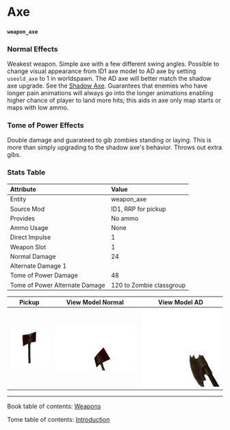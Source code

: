 # Axe

#### `weapon_axe`

### Normal Effects
Weakest weapon. Simple axe with a few different swing angles. Possible to
change visual appearance from ID1 axe model to AD axe by setting `useold_axe`
to 1 in worldspawn. The AD axe will better match the shadow axe upgrade. See
the [Shadow Axe](3.32-weapon_upgrade_axe.md).  Guarantees that enemies who have
longer pain animations will always go into the longer animations enabling
higher chance of player to land more hits; this aids in axe only map starts or
maps with low ammo.

### Tome of Power Effects
Double damage and guarateed to gib zombies standing or laying. This is more
than simply upgrading to the shadow axe's behavior. Throws out extra gibs.

### Stats Table

|Attribute                     |Value                          |
|:-----------------------------|:------------------------------|
|Entity                        |weapon_axe                     |
|Source Mod                    |ID1, RRP for pickup            |
|Provides                      |No ammo                        |
|Ammo Usage                    |None                           |
|Direct Impulse                |1                              |
|Weapon Slot                   |1                              |
|Normal Damage                 |24                             |
|Alternate Damage 1            |                               |
|Tome of Power Damage          |48                             |
|Tome of Power Alternate Damage|120 to Zombie classgroup       |

|Pickup|View Model Normal|View Model AD|
|:---:|:---:|:---:|
![Picture](img/weapon_axe.png)|![Picture](img/v_axe.png)|![Picture](img/v_adaxe.png)|

-------------------------------------------------------------------------------
Book table of contents: [Weapons](3.0-Weapons.md)
<br />

Tome table of contents: [Introduction](1.0-Introduction.md)